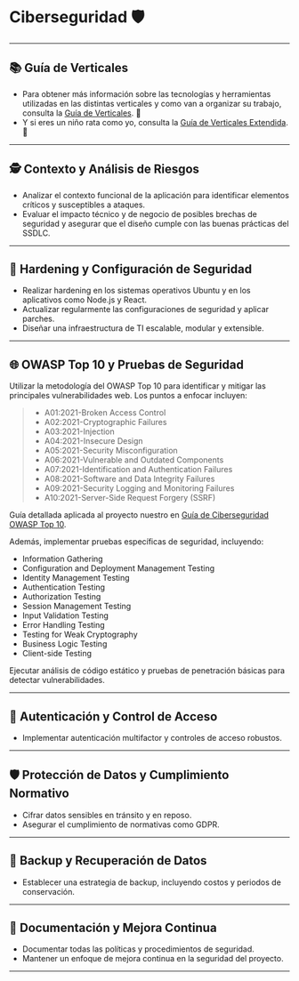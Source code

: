# Ciberseguridad 🛡️

---

## 📚 Guía de Verticales
- Para obtener más información sobre las tecnologías y herramientas utilizadas en las distintas verticales y como van a organizar su trabajo, consulta la [Guía de Verticales](Guia_Verticales_Simple.md). 📖
- Y si eres un niño rata como yo, consulta la [Guía de Verticales Extendida](Guia_Verticales_Rata.md). 🐀

---

## 🕵️ Contexto y Análisis de Riesgos
- Analizar el contexto funcional de la aplicación para identificar elementos críticos y susceptibles a ataques.
- Evaluar el impacto técnico y de negocio de posibles brechas de seguridad y asegurar que el diseño cumple con las buenas prácticas del SSDLC.

---

## 🔐 Hardening y Configuración de Seguridad
- Realizar hardening en los sistemas operativos Ubuntu y en los aplicativos como Node.js y React.
- Actualizar regularmente las configuraciones de seguridad y aplicar parches.
- Diseñar una infraestructura de TI escalable, modular y extensible.

---

## 🌐 OWASP Top 10 y Pruebas de Seguridad
Utilizar la metodología del OWASP Top 10 para identificar y mitigar las principales vulnerabilidades web. Los puntos a enfocar incluyen:
> - A01:2021-Broken Access Control
> - A02:2021-Cryptographic Failures
> - A03:2021-Injection
> - A04:2021-Insecure Design
> - A05:2021-Security Misconfiguration
> - A06:2021-Vulnerable and Outdated Components
> - A07:2021-Identification and Authentication Failures
> - A08:2021-Software and Data Integrity Failures
> - A09:2021-Security Logging and Monitoring Failures
> - A10:2021-Server-Side Request Forgery (SSRF)

Guía detallada aplicada al proyecto nuestro en [Guía de Ciberseguridad OWASP Top 10](OWASP10_Guide.md).

Además, implementar pruebas específicas de seguridad, incluyendo:
- Information Gathering
- Configuration and Deployment Management Testing
- Identity Management Testing
- Authentication Testing
- Authorization Testing
- Session Management Testing
- Input Validation Testing
- Error Handling Testing
- Testing for Weak Cryptography
- Business Logic Testing
- Client-side Testing

Ejecutar análisis de código estático y pruebas de penetración básicas para detectar vulnerabilidades.

---

## 🚪 Autenticación y Control de Acceso
- Implementar autenticación multifactor y controles de acceso robustos.

---

## 🛡️ Protección de Datos y Cumplimiento Normativo
- Cifrar datos sensibles en tránsito y en reposo.
- Asegurar el cumplimiento de normativas como GDPR.

---

## 💾 Backup y Recuperación de Datos
- Establecer una estrategia de backup, incluyendo costos y periodos de conservación.

---

## 📝 Documentación y Mejora Continua
- Documentar todas las políticas y procedimientos de seguridad.
- Mantener un enfoque de mejora continua en la seguridad del proyecto.

---
